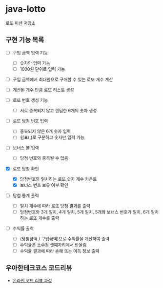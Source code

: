 # java-lotto

로또 미션 저장소

## 구현 기능 목록

- [ ] 구입 금액 입력 기능
  - [ ] 숫자만 입력 가능
  - [ ] 1000원 단위로 입력 가능

- [ ] 구입 금액에서 최대한으로 구매할 수 있는 로또 개수 계산

- [ ] 계산된 개수 만큼 로또 리스트 생성

- [ ] 로또 번호 생성 기능
  - [ ] 서로 중복되지 않고 랜덤한 6개의 숫자 생성

- [ ] 로또 당첨 번호 입력
  - [ ] 중복되지 않은 6개 숫자 입력
  - [ ] 쉼표(,)로 구분하고 숫자만 입력 가능

- [ ] 보너스 볼 입력
  - [ ] 당첨 번호와 중복될 수 없음

- [x] 로또 당첨 확인
  - [x] 당첨번호와 일치하는 로또 숫자 개수 카운트
  - [x] 보너스 번호 보유 여부 확인

- [ ] 당첨 통계 출력
  - [ ] 일치 개수에 따라 로또 당첨 결과를 출력
  - [ ] 당첨번호와 3개 일치, 4개 일치, 5개 일치, 5개와 보너스 번호가 일치, 6개 일치하는 로또 개수를 출력

- [ ] 수익률 출력
  - [ ] (당첨금액 / 구입금액)으로 수익률을 계산하여 출력
  - [ ] 수익률은 소수점 셋째자리에서 반올림
  - [ ] 수익률 결과에 따라 손해 또는 이득 정보 출력

## 우아한테크코스 코드리뷰

- [온라인 코드 리뷰 과정](https://github.com/woowacourse/woowacourse-docs/blob/master/maincourse/README.md)
